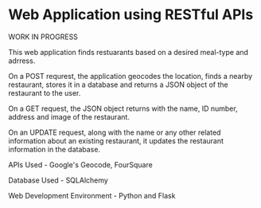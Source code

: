 # Web Application using RESTful APIs

WORK IN PROGRESS

This web application finds restuarants based on a desired meal-type and adrress. 

On a POST requrest, the application geocodes the location, finds a nearby restaurant, stores it in a database and returns a JSON object of the restaurant to the user. 

On a GET request, the JSON object returns with the name, ID number, address and image of the restaurant. 

On an UPDATE request, along with the name or any other related information about an existing restaurant, it updates the restaurant information in the database.


APIs Used - Google's Geocode, FourSquare

Database Used - SQLAlchemy

Web Development Environment - Python and Flask
